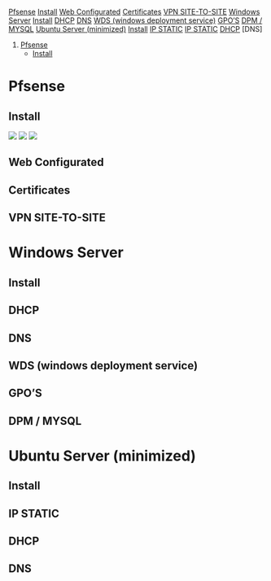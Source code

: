 [Pfsense](#Pfsense)
[Install](#Install)
[Web Configurated](#Web%20Configurated)
[Certificates](#Certificates)
[VPN SITE-TO-SITE](#VPN%20SITE-TO-SITE)
[Windows Server](#Windows%20Server)
[Install](#Install)
[DHCP](#DHCP)
[DNS](#DNS)
[WDS (windows deployment service)](#WDS%20(windows%20deployment%20service))
[GPO’S](#GPO’S)
[DPM / MYSQL](#DPM%20/%20MYSQL)
[Ubuntu Server (minimized)](#Ubuntu%20Server%20(minimized))
[Install](#Install)
[IP STATIC](#IP%20STATIC)
[IP STATIC](#IP%20STATIC)
[DHCP](#DHCP)
[DNS]

1. [Pfsense](#Pfsense)
	- [Install](#Install)
	


# Pfsense 
## Install
![](../../attachments/1%20-%20Pfsense%20Installation.png)
![](../../attachments/Untitled.png)
![](../../attachments/Untitled-1.png)

## Web Configurated

## Certificates
## VPN SITE-TO-SITE
# Windows Server
## Install
## DHCP
## DNS
## WDS (windows deployment service)
## GPO’S
## DPM / MYSQL
# Ubuntu Server (minimized)
## Install
## IP STATIC
## DHCP
## DNS